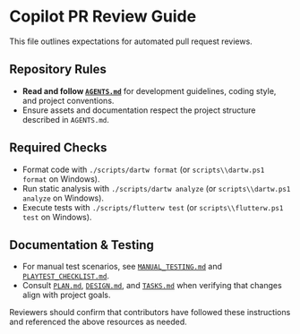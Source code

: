 # Copilot PR Review Guide

This file outlines expectations for automated pull request reviews.

## Repository Rules
- **Read and follow [`AGENTS.md`](AGENTS.md)** for development guidelines, coding style, and project conventions.
- Ensure assets and documentation respect the project structure described in `AGENTS.md`.

## Required Checks
- Format code with `./scripts/dartw format` (or `scripts\\dartw.ps1 format` on
  Windows).
- Run static analysis with `./scripts/dartw analyze` (or
  `scripts\\dartw.ps1 analyze` on Windows).
- Execute tests with `./scripts/flutterw test` (or
  `scripts\\flutterw.ps1 test` on Windows).

## Documentation & Testing
- For manual test scenarios, see [`MANUAL_TESTING.md`](MANUAL_TESTING.md) and [`PLAYTEST_CHECKLIST.md`](PLAYTEST_CHECKLIST.md).
- Consult [`PLAN.md`](PLAN.md), [`DESIGN.md`](DESIGN.md), and [`TASKS.md`](TASKS.md) when verifying that changes align with project goals.

Reviewers should confirm that contributors have followed these instructions and referenced the above resources as needed.
